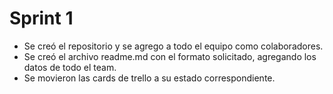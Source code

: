 # Sprint 1

- Se creó el repositorio y se agrego a todo el equipo como colaboradores.
- Se creó el archivo readme.md con el formato solicitado, agregando los datos de todo el team. 
- Se movieron las cards de trello a su estado correspondiente.